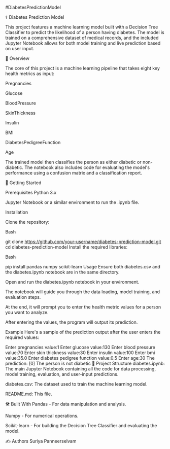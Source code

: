 #DiabetesPredictionModel

⚕️ Diabetes Prediction Model

This project features a machine learning model built with a Decision Tree Classifier to predict the likelihood of a person having diabetes. The model is trained on a comprehensive dataset of medical records, and the included Jupyter Notebook allows for both model training and live prediction based on user input.

🧐 Overview

The core of this project is a machine learning pipeline that takes eight key health metrics as input:

Pregnancies

Glucose

BloodPressure

SkinThickness

Insulin

BMI

DiabetesPedigreeFunction

Age

The trained model then classifies the person as either diabetic or non-diabetic. The notebook also includes code for evaluating the model's performance using a confusion matrix and a classification report.

🚀 Getting Started

Prerequisites
Python 3.x

Jupyter Notebook or a similar environment to run the .ipynb file.

Installation

Clone the repository:

Bash

git clone https://github.com/your-username/diabetes-prediction-model.git
cd diabetes-prediction-model
Install the required libraries:

Bash

pip install pandas numpy scikit-learn
Usage
Ensure both diabetes.csv and the diabetes.ipynb notebook are in the same directory.

Open and run the diabetes.ipynb notebook in your environment.

The notebook will guide you through the data loading, model training, and evaluation steps.

At the end, it will prompt you to enter the health metric values for a person you want to analyze.

After entering the values, the program will output its prediction.

Example
Here's a sample of the prediction output after the user enters the required values:

Enter pregnancies value:1
Enter glucose value:130
Enter blood pressure value:70
Enter skin thickness value:30
Enter insulin value:100
Enter bmi value:35.0
Enter diabetes pedigree function value:0.5
Enter age:30
The prediction: [0]
The person is not diabetic
📁 Project Structure
diabetes.ipynb: The main Jupyter Notebook containing all the code for data processing, model training, evaluation, and user-input predictions.

diabetes.csv: The dataset used to train the machine learning model.

README.md: This file.

🛠️ Built With
Pandas - For data manipulation and analysis.

Numpy - For numerical operations.

Scikit-learn - For building the Decision Tree Classifier and evaluating the model.

✍️ Authors
Suriya Panneerselvam

